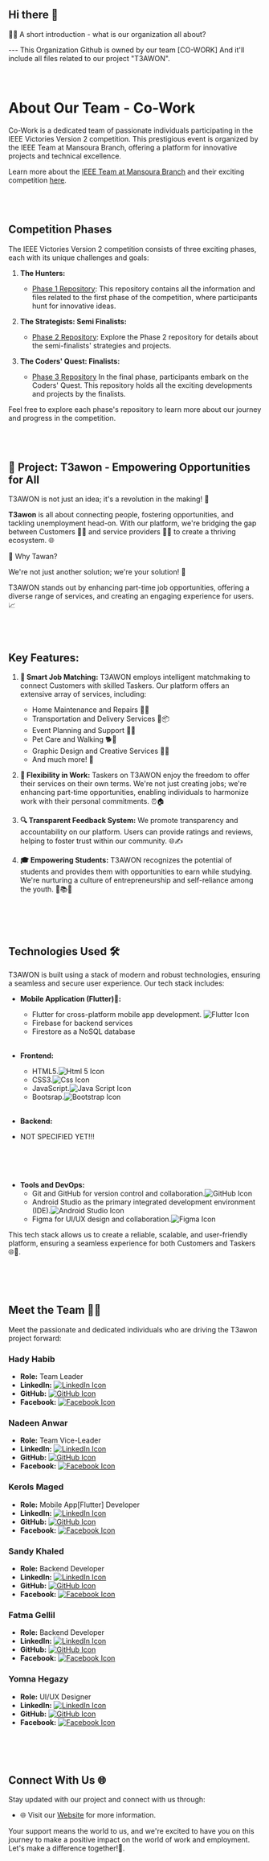 ## Hi there 👋
🙋‍♀️ A short introduction - what is our organization all about?  

--- This Organization Github is owned by our team [CO-WORK] And it'll include all files related to our project "T3AWON".<br><br><br>
                                               


# About Our Team - Co-Work

Co-Work is a dedicated team of passionate individuals participating in the IEEE Victories Version 2 competition. This prestigious event is organized by the IEEE Team at Mansoura Branch, offering a platform for innovative projects and technical excellence.


Learn more about the [IEEE Team at Mansoura Branch](https://www.ieeemansb.org/?fbclid=IwAR1GXg2I9sG_MnpfTM_k7Fi0rj3TAx72kKMpOFolnJKGFoimmU6mv5II2SA) and their exciting competition [here](https://www.ieeemansb.org/events/ieee-victoris-20).

<br><br>

## Competition Phases

The IEEE Victories Version 2 competition consists of three exciting phases, each with its unique challenges and goals:

1. **The Hunters:**
   - [Phase 1 Repository](https://github.com/CO-skill-swap-WORK/Phase-1): This repository contains all the information and files related to the first phase of the competition, where participants hunt for innovative ideas.

2. **The Strategists: Semi Finalists:**
   - [Phase 2 Repository](https://github.com/CO-skill-swap-WORK/Phase-2): Explore the Phase 2 repository for details about the semi-finalists' strategies and projects.

3. **The Coders' Quest: Finalists:**
   - [Phase 3 Repository](https://github.com/CO-skill-swap-WORK/Phase-3) In the final phase, participants embark on the Coders' Quest. This repository holds all the exciting developments and projects by the finalists.

Feel free to explore each phase's repository to learn more about our journey and progress in the competition. 

<br><br>

## 🚀 Project: T3awon - Empowering Opportunities for All

T3AWON is not just an idea; it's a revolution in the making! 🌟

**T3awon** is all about connecting people, fostering opportunities, and tackling unemployment head-on. With our platform, we're bridging the gap between Customers 👩‍💼 and service providers 👨‍🔧 to create a thriving ecosystem. 🌐


🧐 Why Tawan?

We're not just another solution; we're your solution! 🤝

T3AWON stands out by enhancing part-time job opportunities, offering a diverse range of services, and creating an engaging experience for users. 📈  


<br><br>


## Key Features:

1. **🤝 Smart Job Matching:** T3AWON employs intelligent matchmaking to connect Customers with skilled Taskers. Our platform offers an extensive array of services, including:

   - Home Maintenance and Repairs 🔧🏡
   - Transportation and Delivery Services 🚚📦
   - Event Planning and Support 🎉🤝
   - Pet Care and Walking 🐕🚶
   - Graphic Design and Creative Services 🎨💼
   - And much more! 🌟

2. **🔄 Flexibility in Work:** Taskers on T3AWON enjoy the freedom to offer their services on their own terms. We're not just creating jobs; we're enhancing part-time opportunities, enabling individuals to harmonize work with their personal commitments. ⏰🏠

3. **🔍 Transparent Feedback System:** We promote transparency and accountability on our platform. Users can provide ratings and reviews, helping to foster trust within our community. 🌐✍️

4. **🎓 Empowering Students:** T3AWON recognizes the potential of students and provides them with opportunities to earn while studying. We're nurturing a culture of entrepreneurship and self-reliance among the youth. 💼📚🚀    

<br><br><br>


## Technologies Used 🛠️

T3AWON is built using a stack of modern and robust technologies, ensuring a seamless and secure user experience. Our tech stack includes:

- **Mobile Application (Flutter)📱:**
  - Flutter for cross-platform mobile app development. ![Flutter Icon](/images/flutter.png)
  - Firebase for backend services
  - Firestore as a NoSQL database  <br><br>

    
 
- **Frontend:**
  - HTML5.![Html 5 Icon](/images/html.png)
  - CSS3.![Css Icon](/images/css.png)
  - JavaScript.![Java Script Icon](/images/javascript.png) 
  - Bootsrap.![Bootstrap Icon](/images/bootstrap.png)  <br><br>

    

- **Backend:**
- NOT SPECIFIED YET!!! <br><br>

<br><br>


- **Tools and DevOps:**
  - Git and GitHub for version control and collaboration.![GitHub Icon](/images/github1.png)
  - Android Studio as the primary integrated development environment (IDE).![Android Studio Icon](/images/android-studio.png)
  - Figma for UI/UX design and collaboration.![Figma Icon](/images/figma.png)

This tech stack allows us to create a reliable, scalable, and user-friendly platform, ensuring a seamless experience for both Customers and Taskers 🌐👥.  


<br><br><br>



## Meet the Team 👩‍💻

Meet the passionate and dedicated individuals who are driving the T3awon project forward:

### Hady Habib 
- **Role:** Team Leader
- **LinkedIn:** [![LinkedIn Icon](/images/linkedin.png)](https://www.linkedin.com/in/johndoe)
- **GitHub:** [![GitHub Icon]()](https://github.com/johndoe)
- **Facebook:** [![Facebook Icon]()](https://www.facebook.com/johndoe)

### Nadeen Anwar 
- **Role:** Team Vice-Leader
- **LinkedIn:** [![LinkedIn Icon](/images/linkedin.png)](https://www.linkedin.com/in/janesmith)
- **GitHub:** [![GitHub Icon]()](https://github.com/janesmith)
- **Facebook:** [![Facebook Icon]()](https://www.facebook.com/janesmith)

### Kerols Maged 
- **Role:** Mobile App[Flutter] Developer
- **LinkedIn:** [![LinkedIn Icon](/images/linkedin.png)](https://www.linkedin.com/in/markjohnson)
- **GitHub:** [![GitHub Icon]()](https://github.com/markjohnson)
- **Facebook:** [![Facebook Icon]()](https://www.facebook.com/markjohnson)

### Sandy Khaled 
- **Role:** Backend Developer
- **LinkedIn:** [![LinkedIn Icon](/images/linkedin.png)](https://www.linkedin.com/in/sandy-khaled-584b31224)
- **GitHub:** [![GitHub Icon]()](https://github.com/sandykhaled)
- **Facebook:** [![Facebook Icon]()](https://www.facebook.com/profile.php?id=100004811612421&mibextid=2JQ9oc)

### Fatma Gellil 
- **Role:** Backend Developer
- **LinkedIn:** [![LinkedIn Icon](/images/linkedin.png)](https://www.linkedin.com/in/lisadavis)
- **GitHub:** [![GitHub Icon]()](https://github.com/sarahlee)
- **Facebook:** [![Facebook Icon]()](https://www.facebook.com/lisadavis)

### Yomna Hegazy 
- **Role:** UI/UX Designer
- **LinkedIn:** [![LinkedIn Icon](/images/linkedin.png)](https://www.linkedin.com/in/michaelbrown)
- **GitHub:** [![GitHub Icon]()](https://github.com/sarahlee)
- **Facebook:** [![Facebook Icon]()](https://www.facebook.com/sarahlee)


<br><br><br> 


## Connect With Us 🌐

Stay updated with our project and connect with us through:

- 🌐 Visit our [Website](https://www.tawanproject.com) for more information.

Your support means the world to us, and we're excited to have you on this journey to make a positive impact on the world of work and employment. Let's make a difference together!💙.




<!--

**Here are some ideas to get you started:**

🙋‍♀️ A short introduction - what is your organization all about?
🌈 Contribution guidelines - how can the community get involved?
👩‍💻 Useful resources - where can the community find your docs? Is there anything else the community should know?
🍿 Fun facts - what does your team eat for breakfast?
🧙 Remember, you can do mighty things with the power of [Markdown](https://docs.github.com/github/writing-on-github/getting-started-with-writing-and-formatting-on-github/basic-writing-and-formatting-syntax)
-->
